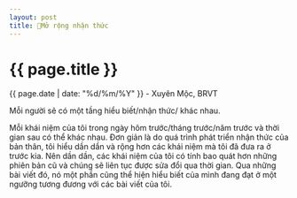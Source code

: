 ```yaml
---
layout: post
title: Mở rộng nhận thức
---
```


{{ page.title }}
================
<p class="meta">{{ page.date | date: "%d/%m/%Y" }} - Xuyên Mộc, BRVT</p>

Mỗi người sẽ có một tầng hiểu biết/nhận thức/ khác nhau.

Mỗi khái niệm của tôi trong ngày hôm trước/tháng trước/năm trước và thời gian sau có thể khác nhau. Đơn giản là do quá trình phát triển nhận thức của bản thân, tôi hiểu dần dần và rộng hơn các khái niệm mà tôi đã đưa ra ở trước kia. Nên dần dần, các khái niệm của tôi có tính bao quát hơn những phiên bản cũ và chúng sẽ liên tục được sửa đổi qua thời gian. Qua những bài viết đó, nó một phần cũng thể hiện hiểu biết của mình đang đạt ở một ngưỡng tương đương với các bài viết của tôi. 

